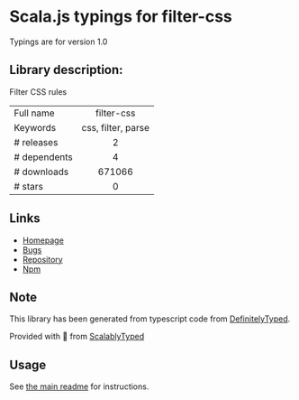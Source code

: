 
# Scala.js typings for filter-css

Typings are for version 1.0

## Library description:
Filter CSS rules

|                    |                 |
| ------------------ | :-------------: |
| Full name          | filter-css |
| Keywords           | css, filter, parse |
| # releases         | 2 |
| # dependents       | 4 |
| # downloads        | 671066 |
| # stars            | 0 |

## Links
- [Homepage](https://github.com/bezoerb/filter-css#readme)
- [Bugs](https://github.com/bezoerb/filter-css/issues)
- [Repository](https://github.com/bezoerb/filter-css)
- [Npm](https://www.npmjs.com/package/filter-css)
    


## Note
This library has been generated from typescript code from [DefinitelyTyped](https://definitelytyped.org).

Provided with :purple_heart: from [ScalablyTyped](https://github.com/oyvindberg/ScalablyTyped)

## Usage
See [the main readme](../../readme.md) for instructions.


